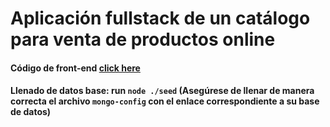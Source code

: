 # Aplicación fullstack de un catálogo para venta de productos online



#### Código de front-end [click here](https://github.com/UwUnsaac/Ecommerce-Reactjs)

#### Llenado de datos base: run  `node ./seed` (Asegúrese de llenar de manera correcta el archivo `mongo-config` con el enlace correspondiente a su base de datos)
